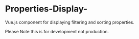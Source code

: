 # Properties-Display-
Vue.js component for displaying filtering and sorting properties.

Please Note this is for development not production. 
